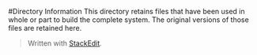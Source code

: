 #Directory Information
This directory retains files that have been used in whole or part to build the complete system. The original versions of those files are retained here.


> Written with [StackEdit](https://stackedit.io/).